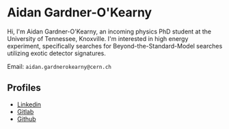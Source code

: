 # Aidan Gardner-O'Kearny


Hi, I'm Aidan Gardner-O'Kearny, an incoming physics PhD student at the University of Tennessee, Knoxville. I'm interested in high energy experiment, specifically searches for Beyond-the-Standard-Model searches utilizing exotic detector signatures.


Email: `aidan.gardnerokearny@cern.ch`

## Profiles
- [Linkedin](htps://www.linkedin.com/in/aidangardnerokearny)
- [Gitlab](https://gitlab.cern.ch/agardner)
- [Github](https://github.com/aidangardnerokearny)
